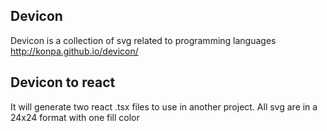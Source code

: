 ## Devicon

Devicon is a collection of svg related to programming languages
http://konpa.github.io/devicon/

## Devicon to react

It will generate two react .tsx files to use in another project.
All svg are in a 24x24 format with one fill color
